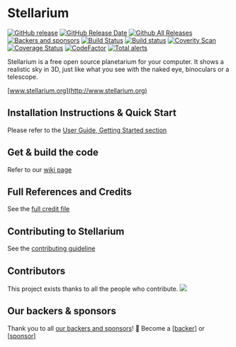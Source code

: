 # Stellarium
[![GitHub release](https://img.shields.io/github/release/Stellarium/stellarium.svg)](https://github.com/Stellarium/stellarium/releases/latest)
[![GitHub Release Date](https://img.shields.io/github/release-date/Stellarium/stellarium.svg)](https://github.com/Stellarium/stellarium/releases/latest)
[![Github All Releases](https://img.shields.io/github/downloads/Stellarium/stellarium/total.svg)](https://github.com/Stellarium/stellarium/releases)
[![Backers and sponsors](https://img.shields.io/opencollective/all/stellarium.svg?style=flat)](https://opencollective.com/stellarium)
[![Build Status](https://travis-ci.org/Stellarium/stellarium.svg?branch=master)](https://travis-ci.org/Stellarium/stellarium)
[![Build status](https://ci.appveyor.com/api/projects/status/sw8j9l8q95ejkalo?svg=true)](https://ci.appveyor.com/project/alex-w/stellarium)
[![Coverity Scan](https://img.shields.io/coverity/scan/2098.svg)](https://scan.coverity.com/projects/stellarium-stellarium)
<br/>[![Coverage Status](https://coveralls.io/repos/github/Stellarium/stellarium/badge.svg)](https://coveralls.io/github/Stellarium/stellarium)
[![CodeFactor](https://www.codefactor.io/repository/github/stellarium/stellarium/badge)](https://www.codefactor.io/repository/github/stellarium/stellarium)
[![Total alerts](https://img.shields.io/lgtm/alerts/g/Stellarium/stellarium.svg?logo=lgtm&logoWidth=18)](https://lgtm.com/projects/g/Stellarium/stellarium/alerts/)

Stellarium is a free open source planetarium for your computer. It shows a realistic sky
in 3D, just like what you see with the naked eye, binoculars or a telescope.

[www.stellarium.org](http://www.stellarium.org)

## Installation Instructions & Quick Start

Please refer to the [User Guide, Getting Started section](https://github.com/Stellarium/stellarium/releases/download/v0.18.3/stellarium_user_guide-0.18.3-1.pdf)

## Get & build the code

Refer to our [wiki page](https://github.com/Stellarium/stellarium/wiki)

## Full References and Credits

See the [full credit file](CREDITS.md)

## Contributing to Stellarium

See the [contributing guideline](https://github.com/Stellarium/stellarium/blob/master/CONTRIBUTING.md)

## Contributors

This project exists thanks to all the people who contribute.
<a href="https://github.com/Stellarium/stellarium/graphs/contributors"><img src="https://opencollective.com/stellarium/contributors.svg?width=890&button=false" /></a>

## Our backers & sponsors

Thank you to all [our backers and sponsors](https://github.com/Stellarium/stellarium/blob/master/BACKERS.md)! 🙏 Become a [[backer](https://opencollective.com/stellarium#backer)] or [[sponsor](https://opencollective.com/stellarium#sponsor)]
